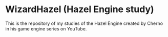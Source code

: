 # WizardHazel (Hazel Engine study)
This is the repository of my studies of the Hazel Engine created by Cherno in his game engine series on YouTube.